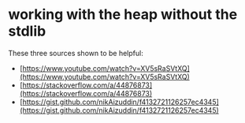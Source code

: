 # working with the heap without the stdlib

These three sources shown to be helpful:
- [https://www.youtube.com/watch?v=XV5sRaSVtXQ](https://www.youtube.com/watch?v=XV5sRaSVtXQ)
- [https://stackoverflow.com/a/44876873](https://stackoverflow.com/a/44876873)
- [https://gist.github.com/nikAizuddin/f4132721126257ec4345](https://gist.github.com/nikAizuddin/f4132721126257ec4345)

